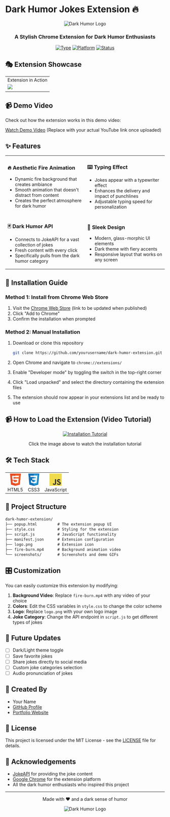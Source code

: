 # Dark Humor Jokes Extension 🔥

<div align="center">
  <img src="./logo.png" alt="Dark Humor Logo" width="200"/>
  
  <h3>A Stylish Chrome Extension for Dark Humor Enthusiasts</h3>
  
  [![Type](https://img.shields.io/badge/Type-Chrome_Extension-4285F4.svg)](https://chrome.google.com/webstore/)
  [![Platform](https://img.shields.io/badge/Platform-Chrome-4285F4.svg)](https://chrome.google.com/)
  [![Status](https://img.shields.io/badge/Status-Active-4CAF50.svg)](https://github.com/yourusername/dark-humor-extension)
</div>

## 🎭 Extension Showcase

<div align="center">
  <table>
    <tr>
      <td align="center">Extension in Action</td>
    </tr>
    <tr>
      <td><img src="./screenshots/demo.gif" width="300"/></td>
    </tr>
  </table>
</div>

## 📹 Demo Video

Check out how the extension works in this demo video:

[Watch Demo Video](https://youtu.be/demo-link) (Replace with your actual YouTube link once uploaded)

## ✨ Features

<table>
  <tr>
    <td width="50%">
      <h3>🔥 Aesthetic Fire Animation</h3>
      <ul>
        <li>Dynamic fire background that creates ambiance</li>
        <li>Smooth animation that doesn't distract from content</li>
        <li>Creates the perfect atmosphere for dark humor</li>
      </ul>
    </td>
    <td width="50%">
      <h3>⌨️ Typing Effect</h3>
      <ul>
        <li>Jokes appear with a typewriter effect</li>
        <li>Enhances the delivery and impact of punchlines</li>
        <li>Adjustable typing speed for personalization</li>
      </ul>
    </td>
  </tr>
  <tr>
    <td width="50%">
      <h3>🃏 Dark Humor API</h3>
      <ul>
        <li>Connects to JokeAPI for a vast collection of jokes</li>
        <li>Fresh content with every click</li>
        <li>Specifically pulls from the dark humor category</li>
      </ul>
    </td>
    <td width="50%">
      <h3>🎨 Sleek Design</h3>
      <ul>
        <li>Modern, glass-morphic UI elements</li>
        <li>Dark theme with fiery accents</li>
        <li>Responsive layout that works on any screen</li>
      </ul>
    </td>
  </tr>
</table>

## 🚀 Installation Guide

### Method 1: Install from Chrome Web Store

1. Visit the [Chrome Web Store](https://chrome.google.com/webstore/) (link to be updated when published)
2. Click "Add to Chrome"
3. Confirm the installation when prompted

### Method 2: Manual Installation

1. Download or clone this repository
   ```bash
   git clone https://github.com/yourusername/dark-humor-extension.git
   ```

2. Open Chrome and navigate to `chrome://extensions/`

3. Enable "Developer mode" by toggling the switch in the top-right corner

4. Click "Load unpacked" and select the directory containing the extension files

5. The extension should now appear in your extensions list and be ready to use

## 📹 How to Load the Extension (Video Tutorial)

<div align="center">
  <a href="https://youtu.be/installation-link">
    <img src="./screenshots/installation-thumbnail.jpg" alt="Installation Tutorial" width="500"/>
  </a>
  <p>Click the image above to watch the installation tutorial</p>
</div>

## 🛠️ Tech Stack

<div align="center">
  <table>
    <tr>
      <td align="center"><img src="https://raw.githubusercontent.com/devicons/devicon/master/icons/html5/html5-original.svg" width="40"/><br/>HTML5</td>
      <td align="center"><img src="https://raw.githubusercontent.com/devicons/devicon/master/icons/css3/css3-original.svg" width="40"/><br/>CSS3</td>
      <td align="center"><img src="https://raw.githubusercontent.com/devicons/devicon/master/icons/javascript/javascript-original.svg" width="40"/><br/>JavaScript</td>
    </tr>
  </table>
</div>

## 🧩 Project Structure

```
dark-humor-extension/
├── popup.html         # The extension popup UI
├── style.css          # Styling for the extension
├── script.js          # JavaScript functionality
├── manifest.json      # Extension configuration
├── logo.png           # Extension icon
├── fire-burn.mp4      # Background animation video
└── screenshots/       # Screenshots and demo GIFs
```

## 🎛️ Customization

You can easily customize this extension by modifying:

1. **Background Video**: Replace `fire-burn.mp4` with any video of your choice
2. **Colors**: Edit the CSS variables in `style.css` to change the color scheme
3. **Logo**: Replace `logo.png` with your own logo image
4. **Joke Category**: Change the API endpoint in `script.js` to get different types of jokes

## 🔮 Future Updates

- [ ] Dark/Light theme toggle
- [ ] Save favorite jokes
- [ ] Share jokes directly to social media
- [ ] Custom joke categories selection
- [ ] Audio pronunciation of jokes

## 👤 Created By

- Your Name
- [GitHub Profile](https://github.com/yourusername)
- [Portfolio Website](https://yourwebsite.com)

## 📄 License

This project is licensed under the MIT License - see the [LICENSE](LICENSE) file for details.

## 🙏 Acknowledgements

- [JokeAPI](https://v2.jokeapi.dev/) for providing the joke content
- [Google Chrome](https://www.google.com/chrome/) for the extension platform
- All the dark humor enthusiasts who inspired this project

---

<div align="center">
  <p>Made with ❤️ and a dark sense of humor</p>
  <img src="./logo.png" alt="Dark Humor Logo" width="30"/>
</div>
